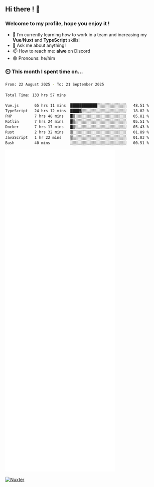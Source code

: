 ## Hi there ! 👋

### Welcome to my profile, hope you enjoy it !

- 🌱 I’m currently learning how to work in a team and increasing my **Vue**/**Nuxt** and **TypeScript** skills!
- 💬 Ask me about anything!
- 📫 How to reach me: **alwe** on Discord
- 😄 Pronouns: he/him

### ⏲️ This month I spent time on...

<!--START_SECTION:waka-->

```bash
From: 22 August 2025 - To: 21 September 2025

Total Time: 133 hrs 57 mins

Vue.js       65 hrs 11 mins  ████████████░░░░░░░░░░░░░   48.51 %
TypeScript   24 hrs 12 mins  ████▓░░░░░░░░░░░░░░░░░░░░   18.02 %
PHP          7 hrs 48 mins   █▒░░░░░░░░░░░░░░░░░░░░░░░   05.81 %
Kotlin       7 hrs 24 mins   █▒░░░░░░░░░░░░░░░░░░░░░░░   05.51 %
Docker       7 hrs 17 mins   █▒░░░░░░░░░░░░░░░░░░░░░░░   05.43 %
Rust         2 hrs 32 mins   ▒░░░░░░░░░░░░░░░░░░░░░░░░   01.89 %
JavaScript   1 hr 22 mins    ▒░░░░░░░░░░░░░░░░░░░░░░░░   01.03 %
Bash         40 mins         ░░░░░░░░░░░░░░░░░░░░░░░░░   00.51 %
```

<!--END_SECTION:waka-->

![Metrics](./github-metrics.svg)

[![Nuxter](https://nuxters.nuxt.com/card/zAlweNy26/og.png)](https://nuxters.nuxt.com/zAlweNy26)
